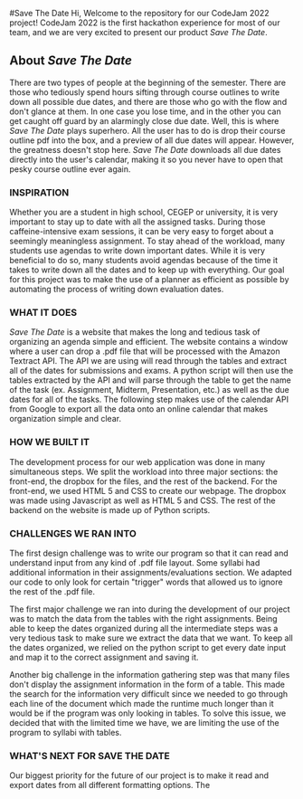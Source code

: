 #Save The Date
Hi, Welcome to the repository for our CodeJam 2022 project! CodeJam 2022 is the first hackathon experience for most of our team, and we are very excited to present our product *Save The Date*.

## About *Save The Date*
There are two types of people at the beginning of the semester. There are those who tediously spend hours sifting through course outlines to write down all possible due dates, and there are those who go with the flow and don't glance at them. In one case you lose time, and in the other you can get caught off guard by an alarmingly close due date. Well, this is where *Save The Date* plays superhero. All the user has to do is drop their course outline pdf into the box, and a preview of all due dates will appear. However, the greatness doesn't stop here. *Save The Date* downloads all due dates directly into the user's calendar, making it so you never have to open that pesky course outline ever again.

### **INSPIRATION**
Whether you are a student in high school, CEGEP or university, it is very important to stay up to date with all the assigned tasks. During those caffeine-intensive exam sessions, it can be very easy to forget about a seemingly meaningless assignment. To stay ahead of the workload, many students use agendas to write down important dates. While it is very beneficial to do so, many students avoid agendas because of the time it takes to write down all the dates and to keep up with everything. Our goal for this project was to make the use of a planner as efficient as possible by automating the process of writing down evaluation dates.

### **WHAT IT DOES**
*Save The Date* is a website that makes the long and tedious task of organizing an agenda simple and efficient. The website contains a window where a user can drop a .pdf file that will be processed with the Amazon Textract API. The API we are using will read through the tables and extract all of the dates for submissions and exams. A python script will then use the tables extracted by the API and will parse through the table to get the name of the task (ex. Assignment, Midterm, Presentation, etc.) as well as the due dates for all of the tasks. The following step makes use of the calendar API from Google to export all the data onto an online calendar that makes organization simple and clear.

### **HOW WE BUILT IT**
The development process for our web application was done in many simultaneous steps. We split the workload into three major sections: the front-end, the dropbox for the files, and the rest of the backend. For the front-end, we used HTML 5 and CSS to create our webpage. The dropbox was made using Javascript as well as HTML 5 and CSS. The rest of the backend on the website is made up of Python scripts.

### **CHALLENGES WE RAN INTO**
The first design challenge was to write our program so that it can read and understand input from any kind of .pdf file layout. Some syllabi had additional information in their assignments/evaluations section. We adapted our code to only look for certain "trigger" words that allowed us to ignore the rest of the .pdf file.

The first major challenge we ran into during the development of our project was to match the data from the tables with the right assignments. Being able to keep the dates organized during all the intermediate steps was a very tedious task to make sure we extract the data that we want. To keep all the dates organized, we relied on the python script to get every date input and map it to the correct assignment and saving it.

Another big challenge in the information gathering step was that many files don't display the assignment information in the form of a table. This made the search for the information very difficult since we needed to go through each line of the document which made the runtime much longer than it would be if the program was only looking in tables. To solve this issue, we decided that with the limited time we have, we are limiting the use of the program to syllabi with tables.

### **WHAT'S NEXT FOR SAVE THE DATE**
Our biggest priority for the future of our project is to make it read and export dates from all different formatting options. The
